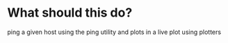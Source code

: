 # What should this do?
ping a given host using the ping utility and plots in a live plot using plotters